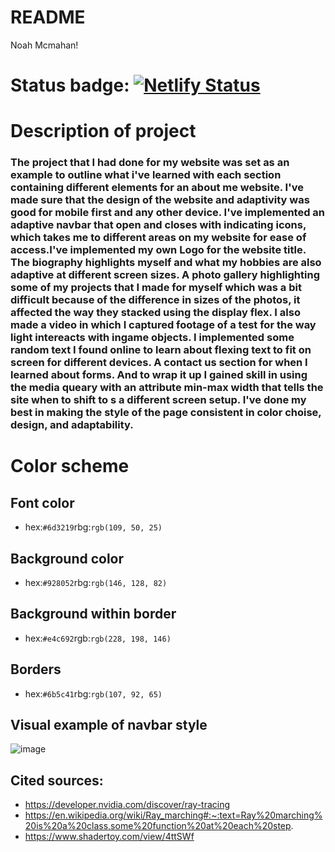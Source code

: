 # README

Noah Mcmahan!

# Status badge: [![Netlify Status](https://api.netlify.com/api/v1/badges/d59a30af-d9e2-4b18-a401-a9311ed70abf/deploy-status)](https://app.netlify.com/sites/about-me-noahbam2/deploys)

# Description of project
### The project that I had done for my website was set as an example to outline what i've learned with each section containing different elements for an about me website. I've made sure that the design of the website and adaptivity was good for mobile first and any other device. I've implemented an adaptive navbar that open and closes with indicating icons, which takes me to different areas on my website for ease of access.I've implemented my own Logo for the website title. The biography highlights myself and what my hobbies are also adaptive at different screen sizes. A photo gallery highlighting some of my projects that I made for myself which was a bit difficult because of the difference in sizes of the photos, it affected the way they stacked using the display flex. I also made a video in which I captured footage of a test for the way light intereacts with ingame objects. I implemented some random text I found online to learn about flexing text to fit on screen for different devices. A contact us section for when I learned about forms. And to wrap it up I gained skill in using the media queary with an attribute min-max width that tells the site when to shift to s a different screen setup.  I've done my best in making the style of the page consistent in color choise, design, and adaptability. 

# Color scheme 
## Font color
* hex:`#6d3219`rbg:`rgb(109, 50, 25)`
## Background color
* hex:`#928052`rbg:`rgb(146, 128, 82)`
## Background within border
* hex:`#e4c692`rgb:`rgb(228, 198, 146)`
## Borders
* hex:`#6b5c41`rbg:`rgb(107, 92, 65)`

## Visual example of navbar style
![image](https://user-images.githubusercontent.com/52337262/235316945-a4c5f4b5-fafd-4e41-9a7e-7c5b09c17e34.png)

## Cited sources:
 * https://developer.nvidia.com/discover/ray-tracing
 * https://en.wikipedia.org/wiki/Ray_marching#:~:text=Ray%20marching%20is%20a%20class,some%20function%20at%20each%20step.
 * https://www.shadertoy.com/view/4ttSWf



